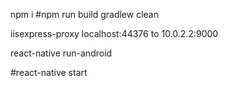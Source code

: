 npm i
#npm run build
gradlew clean

iisexpress-proxy localhost:44376 to 10.0.2.2:9000

react-native run-android

#react-native start
